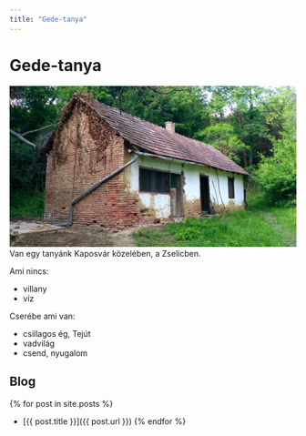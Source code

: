 ```yaml
---
title: "Gede-tanya"
---
```

# Gede-tanya
![A tanyaház képe](/img/tanya.jpg)
Van egy tanyánk Kaposvár közelében, a Zselicben. 

Ami nincs:
- villany
- víz

Cserébe ami van:
- csillagos ég, Tejút
- vadvilág
- csend, nyugalom

## Blog
{% for post in site.posts %}
- [{{ post.title }}]({{ post.url }})
{% endfor %}
